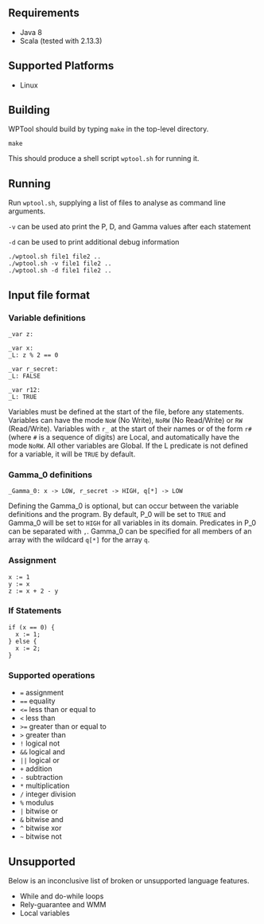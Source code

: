 ## Requirements
* Java 8
* Scala (tested with 2.13.3)

## Supported Platforms
* Linux


## Building

WPTool should build by typing `make` in the top-level directory.

```
make
```

This should produce a shell script `wptool.sh` for running it.

## Running

Run `wptool.sh`, supplying a list of files to analyse as command line
arguments.

`-v` can be used ato print the P, D, and Gamma values after each statement

`-d` can be used to print additional debug information 

```
./wptool.sh file1 file2 ..
./wptool.sh -v file1 file2 ..
./wptool.sh -d file1 file2 ..
```

## Input file format

### Variable definitions
```
_var z:

_var x:
_L: z % 2 == 0

_var r_secret:
_L: FALSE

_var r12:
_L: TRUE
```
Variables must be defined at the start of the file, before any statements. Variables can have the mode `NoW` (No Write), `NoRW` (No Read/Write) or `RW` (Read/Write). Variables with `r_`  at the start of their names or of the form `r#` (where `#` is a sequence of digits) are Local, and automatically have the mode `NoRW`. All other variables are Global. If the L predicate is not defined for a variable, it will be `TRUE` by default. 

### Gamma_0 definitions
```
_Gamma_0: x -> LOW, r_secret -> HIGH, q[*] -> LOW
```
Defining the Gamma_0 is optional, but can occur between the variable definitions and the program. By default, P_0 will be set to `TRUE` and Gamma_0 will be set to `HIGH` for all variables in its domain. Predicates in P_0 can be separated with `,`. Gamma_0 can be specified for all members of an array with the wildcard `q[*]` for the array `q`.

### Assignment
```
x := 1
y := x
z := x + 2 - y
```

### If Statements
```
if (x == 0) {
  x := 1;
} else {
  x := 2;
}
```

### Supported operations
* `=` assignment
* `==` equality
* `<=` less than or equal to
* `<` less than
* `>=` greater than or equal to
* `>` greater than
* `!` logical not
* `&&` logical and
* `||` logical or
* `+` addition
* `-` subtraction
* `*` multiplication
* `/` integer division
* `%` modulus
* `|` bitwise or
* `&` bitwise and
* `^` bitwise xor
* `~` bitwise not

## Unsupported
Below is an inconclusive list of broken or unsupported language features.
 * While and do-while loops
 * Rely-guarantee and WMM
 * Local variables
